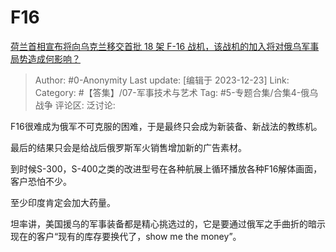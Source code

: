 # F16
[荷兰首相宣布将向乌克兰移交首批 18 架 F-16 战机，该战机的加入将对俄乌军事局势造成何影响？](https://www.zhihu.com/question/636242343/answer/3335768390)

> Author: #0-Anonymity
> Last update: [编辑于 2023-12-23]
> Link:
> Category: #【答集】/07-军事技术与艺术 
> Tag: #5-专题合集/合集4-俄乌战争 
> 评论区:
> 泛讨论:

F16很难成为俄军不可克服的困难，于是最终只会成为新装备、新战法的教练机。

最后的结果只会是给战后俄罗斯军火销售增加新的广告素材。

到时候S-300，S-400之类的改进型号在各种航展上循环播放各种F16解体画面，客户恐怕不少。

至少印度肯定会加大药量。

坦率讲，美国援乌的军事装备都是精心挑选过的，它是要通过俄军之手曲折的暗示现在的客户“现有的库存要换代了，show me the money”。

